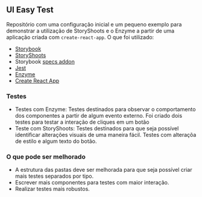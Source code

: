 ## UI Easy Test

Repositório com uma configuração inicial e um pequeno exemplo para demonstrar a utilização de StoryShoots e o Enzyme a partir de uma aplicação criada com `create-react-app`. O que foi utilizado:

* [Storybook](https://storybook.js.org/)
* [StoryShoots](https://storybook.js.org/testing/structural-testing/)
* Storybook [specs addon](https://github.com/mthuret/storybook-addon-specifications)
* [Jest](https://github.com/facebook/jest)
* [Enzyme](https://github.com/airbnb/enzyme)
* [Create React App](https://github.com/facebook/create-react-app)

### Testes

* Testes com Enzyme: Testes destinados para observar o comportamento dos componentes a partir de algum evento externo. Foi criado dois testes para testar a interação de cliques em um botão
* Teste com StoryShoots: Testes destinados para que seja possível identificar alterações visuais de uma maneira fácil. Testes com alteraçõa de estilo e algum texto do botão.

### O que pode ser melhorado

* A estrutura das pastas deve ser melhorada para que seja possível criar mais testes separados por tipo.
* Escrever mais componentes para testes com maior interação.
* Realizar testes mais robustos.